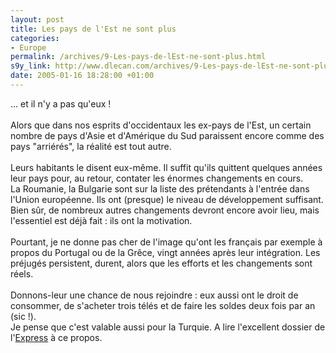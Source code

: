```yaml
--- 
layout: post
title: Les pays de l'Est ne sont plus
categories: 
- Europe
permalink: /archives/9-Les-pays-de-lEst-ne-sont-plus.html
s9y_link: http://www.dlecan.com/archives/9-Les-pays-de-lEst-ne-sont-plus.html
date: 2005-01-16 18:28:00 +01:00
---
```

... et il n'y a pas qu'eux !<br />
<br />
Alors que dans nos esprits d'occidentaux les ex-pays de l'Est, un certain nombre de pays d'Asie et d'Amérique du Sud paraissent encore comme des pays "arriérés", la réalité est tout autre.<br />
<br />
Leurs habitants le disent eux-même. Il suffit qu'ils quittent quelques années leur pays pour, au retour, contater les énormes changements en cours.<br />
La Roumanie, la Bulgarie sont sur la liste des prétendants à l'entrée dans l'Union européenne. Ils ont (presque) le niveau de développement suffisant. Bien sûr, de nombreux autres changements devront encore avoir lieu, mais l'essentiel est déjà fait : ils ont la motivation.<br />
<br />
Pourtant, je ne donne pas cher de l'image qu'ont les français par exemple à propos du Portugal ou de la Grêce, vingt années après leur intégration. Les préjugés persistent, durent, alors que les efforts et les changements sont réels.<br />
<br />
Donnons-leur une chance de nous rejoindre : eux aussi ont le droit de consommer, de s'acheter trois télés et de faire les soldes deux fois par an (sic !).<br />
Je pense que c'est valable aussi pour la Turquie. A lire l'excellent dossier de l'<a href="http://www.lexpress.fr/info/monde/dossier/ue/dossier.asp?id=506695">Express</a> à ce propos.
